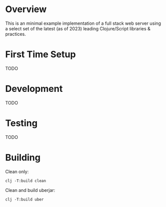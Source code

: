 # Overview

This is an minimal example implementation of a full stack web server using a
select set of the latest (as of 2023) leading Clojure/Script libraries &
practices.

# First Time Setup

TODO

# Development

TODO

# Testing

TODO

# Building

Clean only:
```
clj -T:build clean
```

Clean and build uberjar:
```
clj -T:build uber
```
